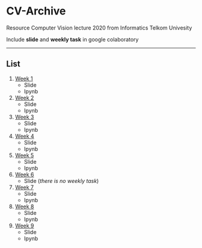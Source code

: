 # CV-Archive
Resource Computer Vision lecture 2020 from Informatics Telkom Univesity

Include **slide** and **weekly task** in google colaboratory

---

## List
1. [Week 1](https://github.com/evanezcent/CV-Archive/tree/master/Week%20-%201)
    - Slide
    - Ipynb
2. [Week 2](https://github.com/evanezcent/CV-Archive/tree/master/Week%20-%202/)
    - Slide
    - Ipynb
3. [Week 3](https://github.com/evanezcent/CV-Archive/tree/master/Week%20-%203/)
    - Slide
    - Ipynb
4. [Week 4](https://github.com/evanezcent/CV-Archive/tree/master/Week%20-%204/)
    - Slide
    - Ipynb
5. [Week 5](https://github.com/evanezcent/CV-Archive/tree/master/Week%20-%205/)
    - Slide
    - Ipynb
6. [Week 6](https://github.com/evanezcent/CV-Archive/tree/master/Week%20-%206/)
    - Slide (*there is no weekly task*)
7. [Week 7](https://github.com/evanezcent/CV-Archive/tree/master/Week%20-%207/)
    - Slide
    - Ipynb
8. [Week 8](https://github.com/evanezcent/CV-Archive/tree/master/Week%20-%208/)
    - Slide
    - Ipynb
9. [Week 9](https://github.com/evanezcent/CV-Archive/tree/master/Week%20-%209/)
    - Slide
    - Ipynb

